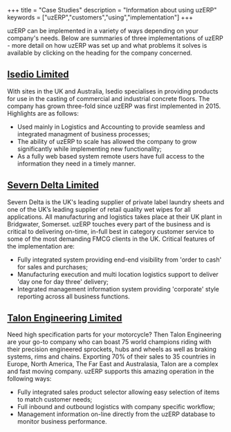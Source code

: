 +++
title = "Case Studies"
description = "Information about using uzERP"
keywords = ["uzERP","customers","using","implementation"]
+++

uzERP can be implemented in a variety of ways depending on your company's needs. Below are summaries of three implementations of uzERP - more detail on how uzERP was set up and what problems it solves is available by clicking on the heading for the company concerned.

## [Isedio Limited](#) 

With sites in the UK and Australia, Isedio specialises in providing products for use in the casting of commercial and industrial concrete floors. The company has grown three-fold since uzERP was first implemented in 2015. Highlights are as follows:

* Used mainly in Logistics and Accounting to provide seamless and integrated managment of business processes;
* The ability of uzERP to scale has allowed the company to grow significantly while implementing new functionality;
* As a fully web based system remote users have full access to the information they need in a timely manner.

## [Severn Delta Limited](#)

Severn Delta is the UK's leading supplier of private label laundry sheets and one of the UK’s leading supplier of retail quality wet wipes for all applications. All manufacturing and logistics takes place at their UK plant in Bridgwater, Somerset. uzERP touches every part of the business and is critical to delivering on-time, in-full best in category customer service to some of the most demanding FMCG clients in the UK. Critical features of the implementation are:

* Fully integrated system providing end-end visibility from 'order to cash' for sales and purchases;
* Manufacturing execution and multi location logistics support to deliver 'day one for day three' delivery;
* Integrated management information system providing 'corporate' style reporting across all business functions.

## [Talon Engineering Limited](#)

Need high specification parts for your motorcycle? Then Talon Engineering are your go-to company who can boast 75 world champions riding with their precision engineered sprockets, hubs and wheels as well as braking systems, rims and chains. Exporting 70% of their sales to 35 countries in Europe, North America, The Far East and Australasia, Talon are a complex and fast moving company. uzERP supports this amazing operation in the following ways:

* Fully integrated sales product selector allowing easy selection of items to match customer needs;
* Full inbound and outbound logistics with company specific workflow;
* Management information on-line directly from the uzERP database to monitor business performance.